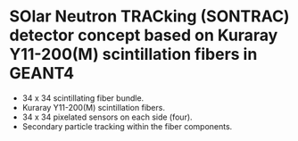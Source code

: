 # SOlar Neutron TRACking (SONTRAC) detector concept based on Kuraray Y11-200(M) scintillation fibers in GEANT4
* 34 x 34 scintillating fiber bundle.
* Kuraray Y11-200(M) scintillation fibers.
* 34 x 34 pixelated sensors on each side (four).
* Secondary particle tracking within the fiber components. 
